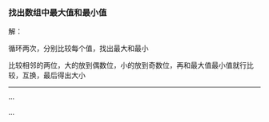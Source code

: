 ### 找出数组中最大值和最小值
解：

循环两次，分别比较每个值，找出最大和最小

比较相邻的两位，大的放到偶数位，小的放到奇数位，再和最大值最小值就行比较，互换，最后得出大小

***

···
<?php

?>
···

